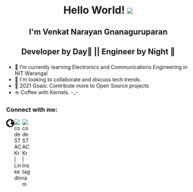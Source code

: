 # <p align="center">  Hello World! <img src="https://media.giphy.com/media/hvRJCLFzcasrR4ia7z/giphy.gif" width="25px">
## <p align="center"> I'm Venkat Narayan Gnanaguruparan 
## <p align="center"> Developer by Day🌅 || Engineer by Night 🌇

- 🌱 I’m currently learning Electronics and Communications Engineering in NIT Warangal 
- 👯 I'm looking to collaborate and discuss tech trends. 
- 🎯 2021 Goals: Contribute more to Open Source projects
- ☕ Coffee with Kernels. -_-


### Connect with me:

[<img align="left" alt="codeSTACKr.com" width="22px" src="https://raw.githubusercontent.com/iconic/open-iconic/master/svg/globe.svg" />][website]
[<img align="left" alt="codeSTACKr | LinkedIn" width="22px" src="https://cdn.jsdelivr.net/npm/simple-icons@v3/icons/linkedin.svg" />][linkedin]
[<img align="left" alt="codeSTACKr | Instagram" width="22px" src="https://cdn.jsdelivr.net/npm/simple-icons@v3/icons/instagram.svg" />][instagram]

<br />


[website]: https://vnkt777.nicepage.io
[instagram]: https://instagram.com/venkatnarayan.g
[linkedin]: https://linkedin.com/in/vnkt77
